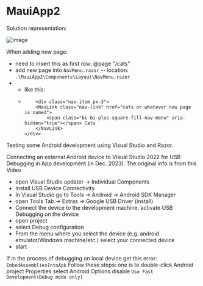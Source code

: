 # MauiApp2

Solution representation:

![image](https://github.com/user-attachments/assets/02958825-dddd-40e0-b827-af65116fa492)

When adding new page:
- need to insert this as first row: @page "/cats"
- add new page into `NavMenu.razor` -- location: `.\MauiApp2\Components\Layout\NavMenu.razor`
- - like this:
  -         <div class="nav-item px-3">
            <NavLink class="nav-link" href="cats or whatever new page is named">
                <span class="bi bi-plus-square-fill-nav-menu" aria-hidden="true"></span> Cats
            </NavLink>
        </div>
    
    

Testing some Android development using Visual Studio and Razor. 

Connecting an external Android device to Visual Studio 2022 for USB Debugging in App development (in Dec. 2023). The original info is from this Video

* open Visual Studio updater → Individual Components
* Install USB Device Connectivity
* In Visual Studio go to Tools → Android → Android SDK Manager
* open Tools Tab → Extras → Google USB Driver (install)
* Connect the device to the development machine, activate USB Debugging on the device
* open project
* select Debug configuration
* From the menu where you select the device (e.g. android emulator/Windows machine/etc.) select your connected device
* start

If in the process of debugging on local device get this error: `EmbedAssembliesIntoApk`
Follow these steps:
one is to double-click Android project Properties
select Android Options
disable `Use Fast Development(Debug mode only)`

